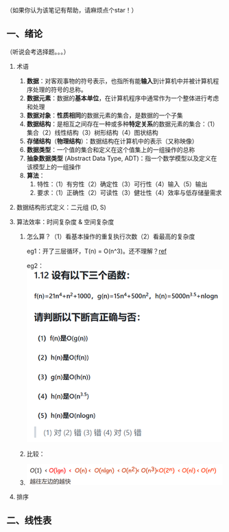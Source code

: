 （如果你认为该笔记有帮助，请麻烦点个star！）



## 一、绪论

（听说会考选择题。。。）

1. 术语
    1. **数据**：对客观事物的符号表示，也指所有能**输入**到计算机中并被计算机程序处理的符号的总称。 
    2. **数据元素**：数据的**基本单位**，在计算机程序中通常作为一个整体进行考虑和处理 
    3. **数据对象**：**性质相同**的数据元素的集合，是数据的一个子集
    4. **数据结构**：是相互之间存在一种或多种**特定关系**的数据元素的集合：（1）集合（2）线性结构（3）树形结构（4）图状结构
    5.  **存储结构**（**物理结构**）：数据结构在计算机中的表示（又称映像）
    6. **数据类型**：一个值的集合和定义在这个值集上的一组操作的总称
    7. **抽象数据类型** (Abstract Data Type, ADT)：指一个数学模型以及定义在该模型上的一组操作
    8. **算法**：
        1. 特性：（1）有穷性（2）确定性（3）可行性（4）输入（5）输出
        2. 要求：（1）正确性（2）可读性（3）健壮性（4）效率与低存储量需求
    
2. 数据结构形式定义：二元组 (D, S)

3. 算法效率：时间复杂度 & 空间复杂度

    1. 怎么算？（1）看基本操作的重复执行次数（2）看最高的复杂度

        eg1：开了三层循环，T(n) = O(n^3)。还不理解？[ref](https://zhuanlan.zhihu.com/p/50479555)

        eg2：![image](https://github.com/Evfidiw/algorithm-blog/blob/main/code/2_datastrcture/notes/%E6%9C%9F%E6%9C%AB%E8%80%83%E5%85%AB%E8%82%A1%E6%96%87/figs/Snipaste_2023-12-27_02-00-01.png)

    2. 比较：
    3. ![image](https://github.com/Evfidiw/algorithm-blog/blob/main/code/2_datastrcture/notes/%E6%9C%9F%E6%9C%AB%E8%80%83%E5%85%AB%E8%82%A1%E6%96%87/figs/Snipaste_2023-12-27_02-04-12.png)

4. 排序



## 二、线性表



